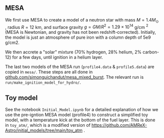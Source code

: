 ## MESA

We first use MESA to create a model of a neutron star with mass $M=1.4M_\odot$ , radius $R=12$ km, and surface gravity $g=GM/R^2=1.29\times10^{14}$ g/cm $^2$ (MESA is Newtonian, and gravity has not been redshift-corrected). Initially, the model is just an atmosphere of pure iron with a column depth of 5e9 g/cm2.

We then accrete a "solar" mixture (70% hydrogen, 28% helium, 2% carbon-12) for a few days, until ignition in a helium layer. 

The last two models of the MESA run (`profile4.data` & `profile5.data`) are copied in `mesa/`. These steps are all done in [github.com/simonguichandut/mesa\_mixed\_burst](https://github.com/simonguichandut/mesa_mixed_burst). The relevant run is `run/make_ignition_model_for_hydro/`. 

## Toy model

See the notebook `Initial_Model.ipynb` for a detailed explanation of how we use the pre-igntion MESA model (profile4) to construct a simplified toy model, with a temperature kick at the bottom of the fuel layer. This is done in `toy_atm/`, which is a modified version of https://github.com/AMReX-Astro/initial_models/tree/main/toy_atm .